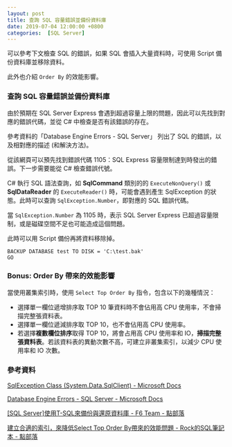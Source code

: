 ```yaml
---
layout: post
title: 查詢 SQL 容量錯誤並備份資料庫
date: 2019-07-04 12:00:00 +0800
categories:  [SQL Server]
---
```


可以參考下文檢查 SQL 的錯誤，如果 SQL 會插入大量資料時，可使用 Script 備份資料庫並移除資料。

此外也介紹 `Order By` 的效能影響。

### 查詢 SQL 容量錯誤並備份資料庫

由於預期在 SQL Server Express 會遇到超過容量上限的問題，因此可以先找到對應的錯誤代碼，並從 C# 中檢查是否有該錯誤的存在。

參考資料的「Database Engine Errors - SQL Server」 列出了 SQL 的錯誤，以及相對應的描述 (和解決方法)。

從該網頁可以預先找到錯誤代碼 1105：SQL Express 容量限制達到時發出的錯誤。下一步需要能從 C# 檢查錯誤代號。

C# 執行 SQL 語法查詢，如 **SqlCommand** 類別的的 `ExecuteNonQuery()` 或 **SqlDataReader** 的 `ExecuteReader()` 時，可能會遇到產生 SqlException 的狀態。此時可以查詢 `SqlException.Number`，即對應的 SQL 錯誤代碼。

當 `SqlException.Number` 為 1105 時，表示 SQL Server Express 已超過容量限制，或是磁碟空間不足也可能造成這個問題。

此時可以用 Script 備份再將資料移除掉。

```
BACKUP DATABASE test TO DISK = 'C:\test.bak'
GO
```

### Bonus: Order By 帶來的效能影響

當使用叢集索引時，使用 `Select Top Order By` 指令，包含以下的幾種情況：

- 選擇單一欄位遞增排序取 TOP 10 筆資料時不會佔用高 CPU 使用率，不會掃描完整張資料表。
- 選擇單一欄位遞減排序取 TOP 10，也不會佔用高 CPU 使用率。
- 若選擇**複數欄位排序**取得 TOP 10，將會占用高 CPU 使用率和 IO，**掃描完整張資料表**。若該資料表的異動次數不高，可建立非叢集索引，以減少 CPU 使用率和 IO 次數。

### 參考資料

[SqlException Class (System.Data.SqlClient) - Microsoft Docs](https://docs.microsoft.com/zh-tw/dotnet/api/system.data.sqlclient.sqlexception?view=netframework-4.8)

[Database Engine Errors - SQL Server - Microsoft Docs](https://docs.microsoft.com/zh-tw/sql/relational-databases/errors-events/database-engine-events-and-errors?view=sql-server-2017)

[[SQL Server]使用T-SQL來備份與還原資料庫 - F6 Team - 點部落](https://dotblogs.com.tw/puma/2009/10/14/sqlserver-tsql-backup-resotre-db)

[建立合適的索引，來降低Select Top Order By帶來的效能問題 - Rock的SQL筆記本 - 點部落](https://dotblogs.com.tw/rockchang/2016/10/02/111338)